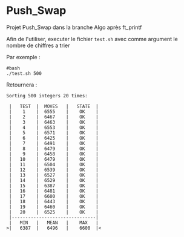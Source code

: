 # Push_Swap
Projet Push_Swap dans la branche Algo après ft_printf

Afin de l'utiliser, executer le fichier `test.sh` avec comme argument le nombre de chiffres a trier

Par exemple :
```
#bash
./test.sh 500
```

Retournera :
```
Sorting 500 integers 20 times:

 |   TEST  |  MOVES   |   STATE  |
 |    1    |  6555    |    OK    |
 |    2    |  6467    |    OK    |
 |    3    |  6463    |    OK    |
 |    4    |  6553    |    OK    |
 |    5    |  6571    |    OK    |
 |    6    |  6425    |    OK    |
 |    7    |  6491    |    OK    |
 |    8    |  6479    |    OK    |
 |    9    |  6458    |    OK    |
 |   10    |  6479    |    OK    |
 |   11    |  6504    |    OK    |
 |   12    |  6539    |    OK    |
 |   13    |  6527    |    OK    |
 |   14    |  6529    |    OK    |
 |   15    |  6387    |    OK    |
 |   16    |  6481    |    OK    |
 |   17    |  6600    |    OK    |
 |   18    |  6443    |    OK    |
 |   19    |  6460    |    OK    |
 |   20    |  6525    |    OK    |
 |-------------------------------|
 |   MIN   |   MEAN   |    MAX   |
>|   6387  |   6496   |    6600  |<
```
